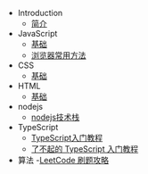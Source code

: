 * Introduction
  - [简介](README.md)
* JavaScript
  - [基础](/javascript/base.md)
  - [浏览器常用方法](/javascript/browser.md)
* CSS
  - [基础](/css/base.md)
* HTML
  - [基础](/html/base.md)
* nodejs
  - [nodejs技术栈](https://www.nodejs.red/#/)
* TypeScript
  - [TypeScript入门教程](https://ts.xcatliu.com/introduction/index.html)
  - [了不起的 TypeScript 入门教程](https://juejin.cn/post/6844904182843965453)
* 算法
  -[LeetCode 刷题攻略](https://github.com/youngyangyang04/leetcode-master)